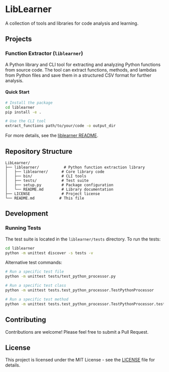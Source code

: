 # LibLearner

A collection of tools and libraries for code analysis and learning.

## Projects

### Function Extractor (`liblearner`)

A Python library and CLI tool for extracting and analyzing Python functions from source code. The tool can extract functions, methods, and lambdas from Python files and save them in a structured CSV format for further analysis.

#### Quick Start

```bash
# Install the package
cd liblearner
pip install -e .

# Use the CLI tool
extract_functions path/to/your/code -o output_dir
```

For more details, see the [liblearner README](liblearner/README.md).

## Repository Structure

```
LibLearner/
├── liblearner/           # Python function extraction library
│   ├── liblearner/      # Core library code
│   ├── bin/             # CLI tools
│   ├── tests/           # Test suite
│   ├── setup.py         # Package configuration
│   └── README.md        # Library documentation
├── LICENSE              # Project license
└── README.md           # This file
```

## Development

### Running Tests

The test suite is located in the `liblearner/tests` directory. To run the tests:

```bash
cd liblearner
python -m unittest discover -s tests -v
```

Alternative test commands:

```bash
# Run a specific test file
python -m unittest tests/test_python_processor.py

# Run a specific test class
python -m unittest tests.test_python_processor.TestPythonProcessor

# Run a specific test method
python -m unittest tests.test_python_processor.TestPythonProcessor.test_supported_types
```

## Contributing

Contributions are welcome! Please feel free to submit a Pull Request.

## License

This project is licensed under the MIT License - see the [LICENSE](LICENSE) file for details.
